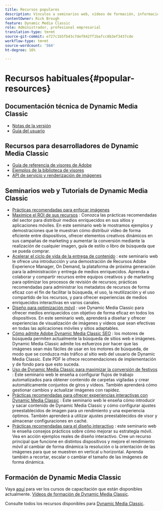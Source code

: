 ```yaml
---
title: Recursos populares
description: Vínculos a seminarios web, vídeos de formación, información sobre prácticas recomendadas y recursos para desarrolladores.
contentOwner: Rick Brough
feature: Dynamic Media Classic
role: Administrador, profesional empresarial
translation-type: tm+mt
source-git-commit: e727c1b5fb43c7def842ff1bafcc8b3ef3437cde
workflow-type: tm+mt
source-wordcount: '564'
ht-degree: 16%

---
```



# Recursos habituales{#popular-resources}

## Documentación técnica de Dynamic Media Classic

* [Notas de la versión](https://experienceleague.adobe.com/docs/dynamic-media-developer-resources/release-notes/s7rn2017.html)
* [Guía del usuario](introduction.md)

## Recursos para desarrolladores de Dynamic Media Classic

* [Guía de referencia de visores de Adobe](https://experienceleague.adobe.com/docs/dynamic-media-developer-resources/library/home.html)
* [Ejemplos de la biblioteca de visores](https://landing.adobe.com/en/na/dynamic-media/ctir-2755/live-demos.html)
* [API de servicio y renderización de imágenes](https://experienceleague.adobe.com/docs/dynamic-media-developer-resources/image-serving-api/home.html)

## Seminarios web y Tutorials de Dynamic Media Classic

* [Prácticas recomendadas para enfocar imágenes](/help/assets/s7_sharpening_images.pdf)
* [Maximice el ROI de sus recursos](https://adobecustomersuccess.adobeconnect.com/p5ar3hfrrec/?launcher=false&amp;fcsContent=true&amp;pbMode=normal&amp;proto=true) : Conozca las prácticas recomendadas del sector para distribuir medios enriquecidos en sus sitios y aplicaciones móviles. En este seminario web le mostramos ejemplos y demostraciones que le muestran cómo distribuir vídeo de forma eficiente entre dispositivos, ofrecer elementos creativos dinámicos en sus campañas de marketing y aumentar la conversión mediante la realización de cualquier imagen, guía de estilo o libro de búsqueda que se pueda comprar.
* [Acelerar el ciclo de vida de la entrega de contenido](https://adobecustomersuccess.adobeconnect.com/p88ducm9pqv/) : este seminario web le ofrece una introducción y una demostración de Recursos Adobe Experience Manager, On Demand, la plataforma de próxima generación para la administración y entrega de medios enriquecidos. Aprenda a colaborar y compartir recursos entre equipos creativos y de marketing para optimizar los procesos de revisión de recursos; prácticas recomendadas para administrar los metadatos de recursos de forma eficaz con el fin de facilitar la búsqueda, el uso, la reutilización y el uso compartido de los recursos, y para ofrecer experiencias de medios enriquecidos interactivas en varios canales.
* [Diseño para optimización móvil](https://adobecustomersuccess.adobeconnect.com/p6oqd3wydif/?launcher=false&amp;fcsContent=true&amp;pbMode=normal&amp;proto=true) : use Dynamic Media Classic para ofrecer medios enriquecidos con objetivo de forma eficaz en todos los dispositivos. En este seminario web, aprenderá a diseñar y ofrecer experiencias de visualización de imágenes y vídeos que sean efectivas en todas las aplicaciones móviles y sitios adaptables.
* [Cómo admite Adobe Dynamic Media Classic SEO](/help/assets/s7_seo.pdf) : los motores de búsqueda permiten actualmente la búsqueda de sitios web e imágenes. Dynamic Media Classic admite los esfuerzos por hacer que las imágenes sean más fáciles de usar en los motores de búsqueda, de modo que se conduzca más tráfico al sitio web del usuario de Dynamic Media Classic. Este PDF le ofrece recomendaciones de implementación y de fondo para que esto suceda.
* [Uso de Dynamic Media Classic para maximizar la conversión de festivos](https://adobecustomersuccess.adobeconnect.com/p32n1yr85c9/?proto=true) : Este seminario web le enseña a configurar flujos de trabajo automatizados para obtener contenido de carpetas vigiladas y crear automáticamente conjuntos de giros y vídeos. También aprenderá cómo gestionar cambios y actualizar imágenes con rapidez.
* [Prácticas recomendadas para ofrecer experiencias interactivas con Dynamic Media Classic](https://seminars.adobeconnect.com/p7wb8ej3u6d/) : Este seminario web le enseña cómo introducir y sacar contenido de Dynamic Media Classic y cómo configurar ajustes preestablecidos de imagen para un rendimiento y una experiencia óptimos. También aprenderá a utilizar ajustes preestablecidos de visor y almacenar configuraciones en caché.
* [Prácticas recomendadas para el diseño interactivo](https://offers.adobe.com/en/na/marketing/landings/_40458_responsive_design_live_on_demand_webinar.html) : este seminario web le enseña consejos prácticos sobre cómo mejorar su estrategia móvil. Vea en acción ejemplos reales de diseño interactivo. Cree un recurso principal que funcione en distintos dispositivos y mejore el rendimiento móvil al cambiar de forma dinámica la resolución o la orientación de las imágenes para que se muestren en vertical u horizontal. Aprenda también a recortar, escalar o cambiar el tamaño de las imágenes de forma dinámica.

## Formación de Dynamic Media Classic

Vaya [aquí](https://training.adobe.com/training/courses.html#product=adobe-scene7) para ver los cursos de capacitación que están disponibles actualmente.
[Vídeos de formación de Dynamic Media Classic](https://experienceleague.adobe.com/docs/dynamic-media-classic/using/intro/training-videos.html#intro).

Consulte todos los recursos disponibles para [Dynamic Media Classic](home.md).